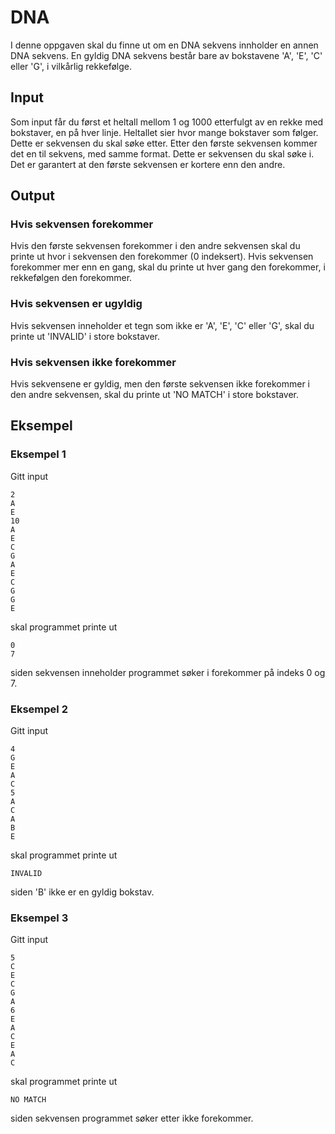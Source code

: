 # DNA
I denne oppgaven skal du finne ut om en DNA sekvens innholder en annen DNA sekvens. En gyldig DNA sekvens består bare av bokstavene 'A', 'E', 'C' eller 'G', i vilkårlig rekkefølge.

## Input
Som input får du først et heltall mellom 1 og 1000 etterfulgt av en rekke med bokstaver, en på hver linje. Heltallet sier hvor mange bokstaver som følger. Dette er sekvensen du skal søke etter. Etter den første sekvensen kommer det en til sekvens, med samme format. Dette er sekvensen du skal søke i. Det er garantert at den første sekvensen er kortere enn den andre.

## Output
### Hvis sekvensen forekommer
Hvis den første sekvensen forekommer i den andre sekvensen skal du printe ut hvor i sekvensen den forekommer (0 indeksert). Hvis sekvensen forekommer mer enn en gang, skal du printe ut hver gang den forekommer, i rekkefølgen den forekommer.

### Hvis sekvensen er ugyldig
Hvis sekvensen inneholder et tegn som ikke er 'A', 'E', 'C' eller 'G', skal du printe ut 'INVALID' i store bokstaver.

### Hvis sekvensen ikke forekommer
Hvis sekvensene er gyldig, men den første sekvensen ikke forekommer i den andre sekvensen, skal du printe ut 'NO MATCH' i store bokstaver.

## Eksempel
### Eksempel 1
Gitt input
```
2
A
E
10
A
E
C
G
A
E
C
G
G
E
```
skal programmet printe ut
```
0
7
```
siden sekvensen inneholder programmet søker i forekommer på indeks 0 og 7.

### Eksempel 2
Gitt input
```
4
G
E
A
C
5
A
C
A
B
E
```
skal programmet printe ut
```
INVALID
```
siden 'B' ikke er en gyldig bokstav.

### Eksempel 3
Gitt input
```
5
C
E
C
G
A
6
E
A
C
E
A
C
```
skal programmet printe ut
```
NO MATCH
```
siden sekvensen programmet søker etter ikke forekommer.
